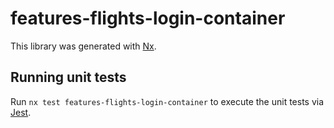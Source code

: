 # features-flights-login-container

This library was generated with [Nx](https://nx.dev).

## Running unit tests

Run `nx test features-flights-login-container` to execute the unit tests via [Jest](https://jestjs.io).
